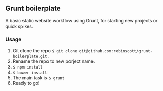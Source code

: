 ## Grunt boilerplate

A basic static website workflow using Grunt, for starting new projects or quick spikes.

### Usage

1. Git clone the repo ```$ git clone git@github.com:robinscott/grunt-boilerplate.git```.
2. Rename the repo to new porject name.
3. ```$ npm install```
4. ```$ bower install```
5. The main task is ```$ grunt```
6. Ready to go!
